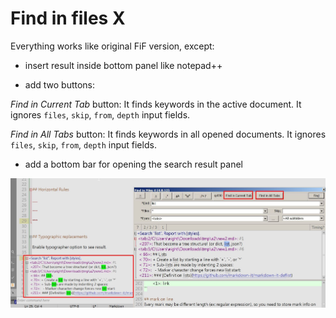 # Find in files X

Everything works like original FiF version, except:

* insert result inside bottom panel like notepad++

* add two buttons:

_Find in Current Tab_ button: 
It finds keywords in the active document.
It ignores `files`, `skip`, `from`, `depth` input fields.

_Find in All Tabs_ button: 
It finds keywords in all opened documents.
It ignores `files`, `skip`, `from`, `depth` input fields.

* add a bottom bar for opening the search result panel

![screenshot](githubimg/screenshot.jpg)